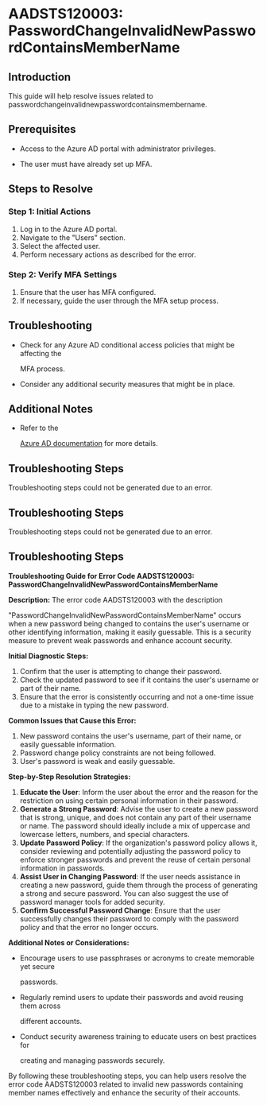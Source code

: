 
# AADSTS120003: PasswordChangeInvalidNewPasswordContainsMemberName


## Introduction

This guide will help resolve issues related to
passwordchangeinvalidnewpasswordcontainsmembername.


## Prerequisites


* Access to the Azure AD portal with administrator privileges.

* The user must have already set up MFA.


## Steps to Resolve


### Step 1: Initial Actions

1. Log in to the Azure AD portal.
2. Navigate to the "Users" section.
3. Select the affected user.
4. Perform necessary actions as described for the error.


### Step 2: Verify MFA Settings

1. Ensure that the user has MFA configured.
2. If necessary, guide the user through the MFA setup process.


## Troubleshooting


* Check for any Azure AD conditional access policies that might be affecting the

  MFA process.

* Consider any additional security measures that might be in place.


## Additional Notes


* Refer to the

  [Azure AD 
documentation](https://learn.microsoft.com/en-us/azure/active-directory/)
  for more details.


## Troubleshooting Steps

Troubleshooting steps could not be generated due to an error.


## Troubleshooting Steps

Troubleshooting steps could not be generated due to an error.


## Troubleshooting Steps

**Troubleshooting Guide for Error Code AADSTS120003:
PasswordChangeInvalidNewPasswordContainsMemberName**

**Description:** The error code AADSTS120003 with the description

"PasswordChangeInvalidNewPasswordContainsMemberName" occurs when a new password
being changed to contains the user's username or other identifying information,
making it easily guessable. This is a security measure to prevent weak passwords
and enhance account security.

**Initial Diagnostic Steps:** 

1. Confirm that the user is attempting to change their password.
2. Check the updated password to see if it contains the user's username or part
   of their name.
3. Ensure that the error is consistently occurring and not a one-time issue due
   to a mistake in typing the new password.

**Common Issues that Cause this Error:** 

1. New password contains the user's username, part of their name, or easily
   guessable information.
2. Password change policy constraints are not being followed.
3. User's password is weak and easily guessable.

**Step-by-Step Resolution Strategies:** 

1. **Educate the User**: Inform the user about the error and the reason for the
   restriction on using certain personal information in their password.
2. **Generate a Strong Password**: Advise the user to create a new password that
   is strong, unique, and does not contain any part of their username or name.
   The password should ideally include a mix of uppercase and lowercase letters,
   numbers, and special characters.
3. **Update Password Policy**: If the organization's password policy allows it,
   consider reviewing and potentially adjusting the password policy to enforce
   stronger passwords and prevent the reuse of certain personal information in
   passwords.
4. **Assist User in Changing Password**: If the user needs assistance in
   creating a new password, guide them through the process of generating a
   strong and secure password. You can also suggest the use of password manager
   tools for added security.
5. **Confirm Successful Password Change**: Ensure that the user successfully
   changes their password to comply with the password policy and that the error
   no longer occurs.

**Additional Notes or Considerations:**


* Encourage users to use passphrases or acronyms to create memorable yet secure

  passwords.

* Regularly remind users to update their passwords and avoid reusing them across

  different accounts.

* Conduct security awareness training to educate users on best practices for

  creating and managing passwords securely.

By following these troubleshooting steps, you can help users resolve the error
code AADSTS120003 related to invalid new passwords containing member names
effectively and enhance the security of their accounts.